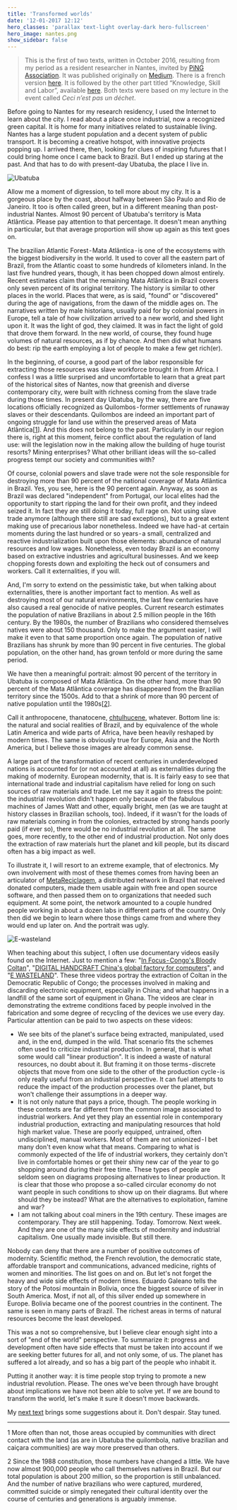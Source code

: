 ```yaml
---
title: 'Transformed worlds'
date: '12-01-2017 12:12'
hero_classes: 'parallax text-light overlay-dark hero-fullscreen'
hero_image: nantes.png
show_sidebar: false
---
```


> This is the first of two texts, written in October 2016, resulting from my period as a resident researcher in Nantes, invited by [PiNG Association](http://www.pingbase.net/). It was published originally on [Medium](https://medium.com/@felipefonseca/transformed-worlds-9a6bd7c44e8e). There is a french version [here](http://www.slowtech.fr/archives/576). It is followed by the other part titled “Knowledge, Skill and Labor”, available [here](../knowledge-skill-labor). Both texts were based on my lecture in the event called *Ceci n’est pas un déchet*. 

Before going to Nantes for my research residency, I used the Internet to learn about the city. I read about a place once industrial, now a recognized green capital. It is home for many initiatives related to sustainable living. Nantes has a large student population and a decent system of public transport. It is becoming a creative hotspot, with innovative projects popping up. I arrived there, then, looking for clues of inspiring futures that I could bring home once I came back to Brazil. But I ended up staring at the past. And that has to do with present-day Ubatuba, the place I live in.

![Ubatuba](https://miro.medium.com/max/1400/1*L9AknL2vhPVEBHg5BgE-eA.jpeg)

Allow me a moment of digression, to tell more about my city. It is a gorgeous place by the coast, about halfway between São Paulo and Rio de Janeiro. It too is often called green, but in a different meaning than post-industrial Nantes. Almost 90 percent of Ubatuba's territory is Mata Atlântica. Please pay attention to that percentage. It doesn't mean anything in particular, but that average proportion will show up again as this text goes on.

The brazilian Atlantic Forest - Mata Atlântica - is one of the ecosystems with the biggest biodiversity in the world. It used to cover all the eastern part of Brazil, from the Atlantic coast to some hundreds of kilometers inland. In the last five hundred years, though, it has been chopped down almost entirely. Recent estimates claim that the remaining Mata Atlântica in Brazil covers only seven percent of its original territory. The history is similar to other places in the world. Places that were, as is said, "found" or "discovered" during the age of navigations, from the dawn of the middle ages on. The narratives written by male historians, usually paid for by colonial powers in Europe, tell a tale of how civilization arrived to a new world, and shed light upon it. It was the light of god, they claimed. It was in fact the light of gold that drove them forward. In the new world, of course, they found huge volumes of natural resources, as if by chance. And then did what humans do best: rip the earth employing a lot of people to make a few get rich(er).

In the beginning, of course, a good part of the labor responsible for extracting those resources was slave workforce brought in from Africa. I confess I was a little surprised and uncomfortable to learn that a great part of the historical sites of Nantes, now that greenish and diverse contemporary city, were built with richness coming from the slave trade during those times. In present day Ubatuba, by the way, there are five locations officially recognized as Quilombos - former settlements of runaway slaves or their descendants. Quilombos are indeed an important part of ongoing struggle for land use within the preserved areas of Mata Atlântica[[1](#1)]. And this does not belong to the past. Particularly in our region there is, right at this moment, feirce conflict about the regulation of land use: will the legislation now in the making allow the building of huge tourist resorts? Mining enterprises? What other brilliant ideas will the so-called progress tempt our society and communities with?

Of course, colonial powers and slave trade were not the sole responsible for destroying more than 90 percent of the national coverage of Mata Atlântica in Brazil. Yes, you see, here is the 90 percent again. Anyway, as soon as Brazil was declared "independent" from Portugal, our local elites had the opportunity to start ripping the land for their own profit, and they indeed seized it. In fact they are still doing it today, full rage on. Not using slave trade anymore (although there still are sad exceptions), but to a great extent making use of precarious labor nonetheless. Indeed we have had - at certain moments during the last hundred or so years - a small, centralized and reactive industrialization built upon those elements: abundance of natural resources and low wages. Nonetheless, even today Brazil is an economy based on extractive industries and agricultural businesses. And we keep chopping forests down and exploiting the heck out of consumers and workers. Call it externalities, if you will.

And, I'm sorry to extend on the pessimistic take, but when talking about externalities, there is another important fact to mention. As well as destroying most of our natural environments, the last few centuries have also caused a real genocide of native peoples. Current research estimates the population of native Brazilians in about 2.5 million people in the 16th century. By the 1980s, the number of Brazilians who considered themselves natives were about 150 thousand. Only to make the argument easier, I will make it even to that same proportion once again. The population of native Brazilians has shrunk by more than 90 percent in five centuries. The global population, on the other hand, has grown tenfold or more during the same period.

We have then a meaningful portrait: almost 90 percent of the territory in Ubatuba is composed of Mata Atlântica. On the other hand, more than 90 percent of the Mata Atlântica coverage has disappeared from the Brazilian territory since the 1500s. Add to that a shrink of more than 90 percent of native population until the 1980s[[2](#2)].

Call it anthropocene, thanatocene, [chtulhucene](https://vimeo.com/97663518), whatever. Bottom line is: the natural and social realities of Brazil, and by equivalence of the whole Latin America and wide parts of Africa, have been heavily reshaped by modern times. The same is obviously true for Europe, Asia and the North America, but I believe those images are already common sense.

A large part of the transformation of recent centuries in underdeveloped nations is accounted for (or not accounted at all) as externalities during the making of modernity. European modernity, that is. It is fairly easy to see that international trade and industrial capitalism have relied for long on such sources of raw materials and trade. Let me say it again to stress the point: the industrial revolution didn't happen only because of the fabulous machines of James Watt and other, equally bright, men (as we are taught at history classes in Brazilian schools, too). Indeed, if it wasn't for the loads of raw materials coming in from the colonies, extracted by strong hands poorly paid (if ever so), there would be no industrial revolution at all. The same goes, more recently, to the other end of industrial production. Not only does the extraction of raw materials hurt the planet and kill people, but its discard often has a big impact as well.

To illustrate it, I will resort to an extreme example, that of electronics. My own involvement with most of these themes comes from having been an articulator of [MetaReciclagem](https://metareciclagem.github.io), a distributed network in Brazil that received donated computers, made them usable again with free and open source software, and then passed them on to organizations that needed such equipment. At some point, the network amounted to a couple hundred people working in about a dozen labs in different parts of the country. Only then did we begin to learn where those things came from and where they would end up later on. And the portrait was ugly.

![E-wasteland](https://miro.medium.com/max/1400/1*lYORUsD8hQ1pDbdrfFfKmg.png)

When teaching about this subject, I often use documentary videos easily found on the Internet. Just to mention a few: "[In Focus - Congo's Bloody Coltan](https://www.youtube.com/watch?v=3OWj1ZGn4uM)", "[DIGITAL HANDCRAFT China's global factory for computers](https://vimeo.com/18616242)", and "[E WASTELAND](https://www.youtube.com/watch?v=yUCoToorc9M)". These three videos portray the extraction of Coltan in the Democratic Republic of Congo; the processes involved in making and discarding electronic equipment, especially in China; and what happens in a landfill of the same sort of equipment in Ghana. The videos are clear in demonstrating the extreme conditions faced by people involved in the fabrication and some degree of recycling of the devices we use every day. Particular attention can be paid to two aspects on these videos:

- We see bits of the planet's surface being extracted, manipulated, used and, in the end, dumped in the wild. That scenario fits the schemes often used to criticize industrial production. In general, that is what some would call "linear production". It is indeed a waste of natural resources, no doubt about it. But framing it on those terms - discrete objects that move from one side to the other of the production cycle - is only really useful from an industrial perspective. It can fuel attempts to reduce the impact of the production processes over the planet, but won't challenge their assumptions in a deeper way.
- It is not only nature that pays a price, though. The people working in these contexts are far different from the common image associated to industrial workers. And yet they play an essential role in contemporary industrial production, extracting and manipulating resources that hold high market value. These are poorly equipped, untrained, often undisciplined, manual workers. Most of them are not unionized - I bet many don't even know what that means. Comparing to what is commonly expected of the life of industrial workers, they certainly don't live in comfortable homes or get their shiny new car of the year to go shopping around during their free time. These types of people are seldom seen on diagrams proposing alternatives to linear production. It is clear that those who propose a so-called circular economy do not want people in such conditions to show up on their diagrams. But where should they be instead? What are the alternatives to exploitation, famine and war?
- I am not talking about coal miners in the 19th century. These images are contemporary. They are still happening. Today. Tomorrow. Next week. And they are one of the many side effects of modernity and industrial capitalism. One usually made invisible. But still there.

Nobody can deny that there are a number of positive outcomes of modernity. Scientific method, the French revolution, the democratic state, affordable transport and communications, advanced medicine, rights of women and minorities. The list goes on and on. But let's not forget the heavy and wide side effects of modern times. Eduardo Galeano tells the story of the Potosí mountain in Bolivia, once the biggest source of silver in South America. Most, if not all, of this silver ended up somewhere in Europe. Bolivia became one of the poorest countries in the continent. The same is seen in many parts of Brazil. The richest areas in terms of natural resources become the least developed.

This was a not so comprehensive, but I believe clear enough sight into a sort of "end of the world" perspective. To summarize it: progress and development often have side effects that must be taken into account if we are seeking better futures for all, and not only some, of us. The planet has suffered a lot already, and so has a big part of the people who inhabit it.

Putting it another way: it is time people stop trying to promote a new industrial revolution. Please. The ones we've been through have brought about implications we have not been able to solve yet. If we are bound to transform the world, let's make it sure it doesn't move backwards.

My [next text](../knowledge-skill-labor) brings some suggestions about it. Don't despair. Stay tuned.

---

<a id="1">1</a> More often than not, those areas occupied by communities with direct contact with the land (as are in Ubatuba the quilombola, native brazilian and caiçara communities) are way more preserved than others.

<a id="2">2</a> Since the 1988 constitution, those numbers have changed a little. We have now almost 900,000 people who call themselves natives in Brazil. But our total population is about 200 million, so the proportion is still unbalanced. And the number of native brazilians who were captured, murdered, committed suicide or simply renegated their cultural identity over the course of centuries and generations is arguably immense.